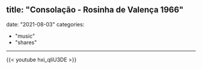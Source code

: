 title: "Consolação - Rosinha de Valença 1966"
---
date: "2021-08-03"
categories:
  - "music"
  - "shares"
---

{{< youtube hxi_qliU3DE >}}
